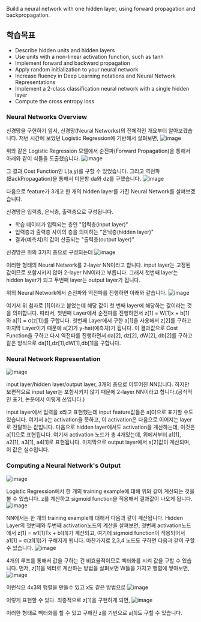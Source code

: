 Build a neural network with one hidden layer, using forward propagation and backpropagation.

## 학습목표

- Describe hidden units and hidden layers
- Use units with a non-linear activation function, such as tanh
- Implement forward and backward propagation
- Apply random initialization to your neural network
- Increase fluency in Deep Learning notations and Neural Network Representations
- Implement a 2-class classification neural network with a single hidden layer
- Compute the cross entropy loss

### Neural Networks Overview
신경망을 구현하기 앞서, 신경망(Neural Networks)의 전체적인 개요부터 알아보겠습니다.
저번 시간에 보았던 Logistic Regression에 기반해서 살펴보면, 
![image](https://github.com/ellieso/coursera-deep-learning-specialization/assets/83899219/43f815f6-99dc-4e56-9e44-b36d81825bae)

위와 같은 Logistic Regression 모델에서 순전파(Forward Propagation)을 통해서 아래와 같이 식들을 도출했습니다.
![image](https://github.com/ellieso/coursera-deep-learning-specialization/assets/83899219/856cb25c-c1a9-43ba-aca5-bc4b891997af)

그 결과 Cost Function인 L(a,y)를 구할 수 있었습니다. 그리고 역전파(BackPropagation)을 통해서 미분항 da와 dz를 구했습니다.
![image](https://github.com/ellieso/coursera-deep-learning-specialization/assets/83899219/82c8ba5f-fec7-46e2-8dfb-49a17a5804b2)

다음으로 feature가 3개고 한 개의 hidden layer를 가진 Neural Network를 살펴보겠습니다.

신경망은 입력층, 은닉층, 출력층으로 구성됩니다.
- 학습 데이터가 입력되는 층인 "입력층(input layer)"
- 입력층과 출력층 사이의 층을 의미하는 "은닉층(hidden layer)"
- 결과(예측치)의 값이 산출되는 "출력층(output layer)"

신경망은 위의 3가지 층으로 구성되는데
![image](https://github.com/ellieso/coursera-deep-learning-specialization/assets/83899219/92fbc64f-9e44-420c-b710-6229a3246574)

이러한 형태의 Neural Network를 2-layer NN이라고 합니다. input layer는 고정된 값이므로 포함시키지 않아 2-layer NN이라고 부릅니다.
그래서 첫번째 layer는 hidden layer가 되고 두번째 layer는 output layer가 됩니다.

위의 Neural Network에서 순전파와 역전파를 진행하면 아래와 같습니다.
![image](https://github.com/ellieso/coursera-deep-learning-specialization/assets/83899219/c40860e0-017e-4dd8-a9cd-357f4653ff85)

여기서 위 첨자로 [1]이라고 붙었는데 해당 값이 첫 번째 layer에 해당하는 값이라는 것을 의미합니다.
따라서, 첫번째 Layer에서 순전파를 진행하면서 z[1] = W[1]x + b[1] 와 a[1] = σ(z[1])를 구합니다. 첫번째 Layer에서 구한 a[1]을 사용해서 z[2]를 구하고 마지막 Layer이기 때문에 a[2]가 y-hat(예측치)가 됩니다. 이 결과값으로 Cost Function을 구하고 다시 역전파를 진행하면서 da[2], dz[2], dW[2], db[2]를 구하고 같은 방식으로 da[1],dz[1],dW[1],db[1]을 구합니다.

### Neural Network Representation
![image](https://github.com/ellieso/coursera-deep-learning-specialization/assets/83899219/f4fad2ea-ffc1-4a1f-b453-04be943906cc)

input layer/hidden layer/output layer, 3개의 층으로 이루어진 NN입니다. 하지만 보편적으로 input layer는 포함시키지 않기 때문에 2-layer NN이라고 합니다.(공식적인 표기, 논문에서 이렇게 쓰입니다.)

input layer에서 입력을 x라고 표현했는데 input feature값들은 a[0]으로 표기할 수도 있습니다. 여기서 a는 activation을 뜻하고, 이 activation은 다음으로 이어지는 layer로 전달하는 값입니다.
다음으로 hidden layer에서도 activation을 계산하는데, 이것은 a[1]으로 표현됩니다. 여기서 activation 노드가 총 4개있는데, 위에서부터 a1[1], a2[1], a3[1], a4[1]로 표현됩니다.
마지막으로 output layer에서 a[2]값이 계산되며, 이 값은 실수입니다.

### Computing a Neural Network's Output
![image](https://github.com/ellieso/coursera-deep-learning-specialization/assets/83899219/44745bab-f400-4062-ab38-2e00256a8243)

Logistic Regression에서 한 개의 training example에 대해 위와 같이 계산되는 것을 볼 수 있습니다. z를 계산하고 sigmoid function을 적용해서 결과값이 나오게 됩니다.
![image](https://github.com/ellieso/coursera-deep-learning-specialization/assets/83899219/afb41b04-ef48-424d-a41f-3c42e62cf67f)

NN에서는 한 개의 training example에 대해서 다음과 같이 계산됩니다. Hidden Layer의 첫번째와 두번째 activation노드의 계산을 살펴보면, 첫번째 activation노드에서 z[1] = w1[1]Tx + b1[1]가 계산되고, 여기에 sigmoid function이 적용되어서 a1[1] = σ(z1[1])가 구해지게 됩니다. 마찬가지로 2,3,4 노드도 구하면 다음과 같이 구할 수 있습니다.
![image](https://github.com/ellieso/coursera-deep-learning-specialization/assets/83899219/7345b062-9dc1-4b23-852d-db95c03062e9)

4개의 루프를 통해서 값을 구하는 건 비효율적이므로 벡터화를 시켜 값을 구할 수 있습니다.
먼저, z[1]을 벡터로 계산하는 방법을 살펴보면 W들을 가지고 행렬에 쌓아보면,
![image](https://github.com/ellieso/coursera-deep-learning-specialization/assets/83899219/d9209438-8dec-4e5e-8f42-451c7d74dec6)

이런식으 4x3의 행렬을 만들수 있고 x도 같은 방법으로 
![image](https://github.com/ellieso/coursera-deep-learning-specialization/assets/83899219/38f251b6-1752-402e-8c75-7b897dc6cbfe)

이렇게 표현할 수 있다. 최종적으로 z[1]을 구현하게 되면,
![image](https://github.com/ellieso/coursera-deep-learning-specialization/assets/83899219/2d4d2d9a-88b2-4443-9434-b739c0e9bb6a)

이러한 형태로 벡터화를 할 수 있고 구해진 z를 기반으로 a[1]도 구할 수 있습니다.
